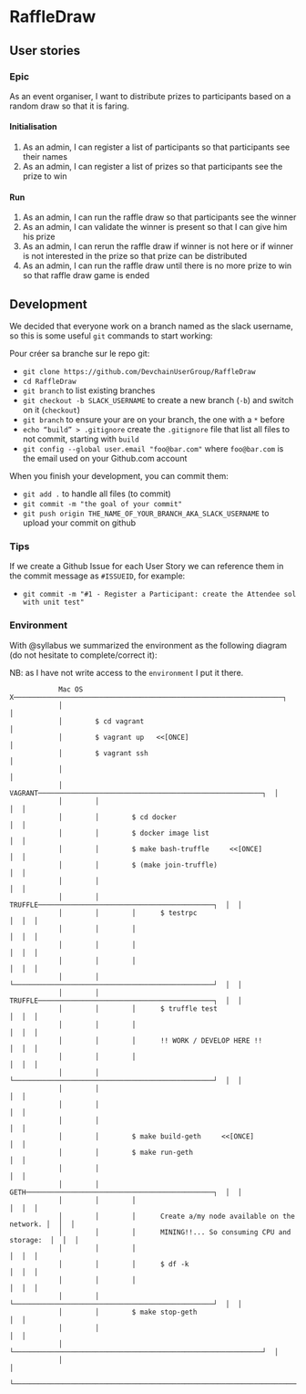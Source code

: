 # RaffleDraw
## User stories
### Epic
As an event organiser, I want to distribute prizes to participants based on a random draw so that it is faring.

#### Initialisation
1. As an admin, I can register a list of participants so that participants see their names
2. As an admin, I can register a list of prizes so that participants see the prize to win

#### Run
1. As an admin, I can run the raffle draw so that participants see the winner
2. As an admin, I can validate the winner is present so that I can give him his prize
3. As an admin, I can rerun the raffle draw if winner is not here or if winner is not interested in the prize so that prize can be distributed
4. As an admin, I can run the raffle draw until there is no more prize to win so that raffle draw game is ended

## Development

We decided that everyone work on a branch named as the slack username, so this is some useful `git` commands to start working:

Pour créer sa branche sur le repo git:

- `git clone https://github.com/DevchainUserGroup/RaffleDraw`
- `cd RaffleDraw`
- `git branch` to list existing branches
- `git checkout -b SLACK_USERNAME` to create a new branch (`-b`) and switch on it (`checkout`)
- `git branch` to ensure your are on your branch, the one with a `*` before
- `echo “build” > .gitignore` create the `.gitignore` file that list all files to not commit, starting with `build`
- `git config --global user.email "foo@bar.com"` where `foo@bar.com` is the email used on your Github.com account

When you finish your development, you can commit them:

- `git add .` to handle all files (to commit)
- `git commit -m "the goal of your commit"`
- `git push origin THE_NAME_OF_YOUR_BRANCH_AKA_SLACK_USERNAME` to upload your commit on github

### Tips

If we create a Github Issue for each User Story we can reference them in the commit message as `#ISSUEID`, for example:

- `git commit -m "#1 - Register a Participant: create the Attendee sol with unit test"`


### Environment

With @syllabus we summarized the environment as the following diagram (do not hesitate to complete/correct it):

NB: as I have not write access to the `environment` I put it there.

```
            Mac OS X──────────────────────────────────────────────────────────────────┐
            │                                                                         │
            │        $ cd vagrant                                                     │
            │        $ vagrant up   <<[ONCE]                                          │
            │        $ vagrant ssh                                                    │
            │                                                                         │
            │        VAGRANT───────────────────────────────────────────────────────┐  │
            │        │                                                             │  │
            │        │        $ cd docker                                          │  │
            │        │        $ docker image list                                  │  │
            │        │        $ make bash-truffle     <<[ONCE]                     │  │
            │        │        $ (make join-truffle)                                │  │
            │        │                                                             │  │
            │        │        TRUFFLE───────────────────────────────────────────┐  │  │
            │        │        │      $ testrpc                                  │  │  │
            │        │        │                                                 │  │  │
            │        │        │                                                 │  │  │
            │        │        │                                                 │  │  │
            │        │        └─────────────────────────────────────────────────┘  │  │
            │        │        TRUFFLE───────────────────────────────────────────┐  │  │
            │        │        │      $ truffle test                             │  │  │
            │        │        │                                                 │  │  │
            │        │        │      !! WORK / DEVELOP HERE !!                  │  │  │
            │        │        │                                                 │  │  │
            │        │        └─────────────────────────────────────────────────┘  │  │
            │        │                                                             │  │
            │        │                                                             │  │
            │        │                                                             │  │
            │        │        $ make build-geth     <<[ONCE]                       │  │
            │        │        $ make run-geth                                      │  │
            │        │                                                             │  │
            │        │        GETH──────────────────────────────────────────────┐  │  │
            │        │        │                                                 │  │  │
            │        │        │      Create a/my node available on the network. │  │  │
            │        │        │      MINING!!... So consuming CPU and storage:  │  │  │
            │        │        │                                                 │  │  │
            │        │        │      $ df -k                                    │  │  │
            │        │        │                                                 │  │  │
            │        │        └─────────────────────────────────────────────────┘  │  │
            │        │        $ make stop-geth                                     │  │
            │        │                                                             │  │
            │        └─────────────────────────────────────────────────────────────┘  │
            │                                                                         │
            └─────────────────────────────────────────────────────────────────────────┘
            
